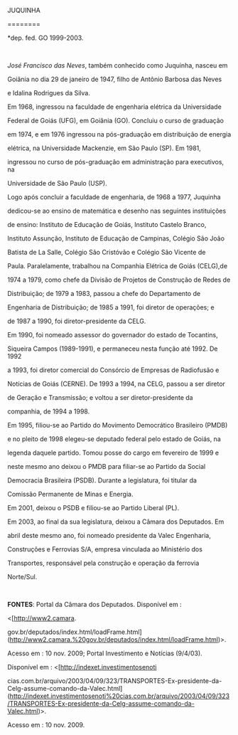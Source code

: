 JUQUINHA

========



\*dep. fed. GO 1999-2003.



 



*José Francisco das Neves*, também conhecido como Juquinha, nasceu em

Goiânia no dia 29 de janeiro de 1947, filho de Antônio Barbosa das Neves

e Idalina Rodrigues da Silva.



Em 1968, ingressou na faculdade de engenharia elétrica da Universidade

Federal de Goiás (UFG), em Goiânia (GO). Concluiu o curso de graduação

em 1974, e em 1976 ingressou na pós-graduação em distribuição de energia

elétrica, na Universidade Mackenzie, em São Paulo (SP). Em 1981,

ingressou no curso de pós-graduação em administração para executivos, na

Universidade de São Paulo (USP).



Logo após concluir a faculdade de engenharia, de 1968 a 1977, Juquinha

dedicou-se ao ensino de matemática e desenho nas seguintes instituições

de ensino: Instituto de Educação de Goiás, Instituto Castelo Branco,

Instituto Assunção, Instituto de Educação de Campinas, Colégio São João

Batista de La Salle, Colégio São Cristóvão e Colégio São Vicente de

Paula. Paralelamente, trabalhou na Companhia Elétrica de Goiás (CELG),de

1974 a 1979, como chefe da Divisão de Projetos de Construção de Redes de

Distribuição; de 1979 a 1983, passou a chefe do Departamento de

Engenharia de Distribuição; de 1985 a 1991, foi diretor de operações; e

de 1987 a 1990, foi diretor-presidente da CELG.



Em 1990, foi nomeado assessor do governador do estado de Tocantins,

Siqueira Campos (1989-1991), e permaneceu nesta função até 1992. De 1992

a 1993, foi diretor comercial do Consórcio de Empresas de Radiofusão e

Notícias de Goiás (CERNE). De 1993 a 1994, na CELG, passou a ser diretor

de Geração e Transmissão; e voltou a ser diretor-presidente da

companhia, de 1994 a 1998.



Em 1995, filiou-se ao Partido do Movimento Democrático Brasileiro (PMDB)

e no pleito de 1998 elegeu-se deputado federal pelo estado de Goiás, na

legenda daquele partido. Tomou posse do cargo em fevereiro de 1999 e

neste mesmo ano deixou o PMDB para filiar-se ao Partido da Social

Democracia Brasileira (PSDB). Durante a legislatura, foi titular da

Comissão Permanente de Minas e Energia.



Em 2001, deixou o PSDB e filiou-se ao Partido Liberal (PL).



Em 2003, ao final da sua legislatura, deixou a Câmara dos Deputados. Em

abril deste mesmo ano, foi nomeado presidente da Valec Engenharia,

Construções e Ferrovias S/A, empresa vinculada ao Ministério dos

Transportes, responsável pela construção e operação da ferrovia

Norte/Sul.



 



**FONTES**: Portal da Câmara dos Deputados. Disponível em :

\<[http://www2.camara.

gov.br/deputados/index.html/loadFrame.html](http://www2.camara.%20gov.br/deputados/index.html/loadFrame.html)\>.

Acesso em : 10 nov. 2009; Portal Investimento e Notícias (9/4/03).

Disponível em : \<[http://indexet.investimentosenoti

cias.com.br/arquivo/2003/04/09/323/TRANSPORTES-Ex-presidente-da-Celg-assume-comando-da-Valec.html](http://indexet.investimentosenoti%20cias.com.br/arquivo/2003/04/09/323/TRANSPORTES-Ex-presidente-da-Celg-assume-comando-da-Valec.html)\>.

Acesso em : 10 nov. 2009.



 



 



 



 

